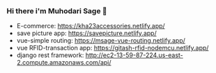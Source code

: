 ### Hi there i'm Muhodari Sage 👋

- E-commerce: https://kha23accessories.netlify.app/                                                                                                                              
- save picture app: https://savepicture.netlify.app/
- vue-simple routing: https://msage-vue-routing.netlify.app/
- vue RFID-transaction app: https://gitash-rfid-nodemcu.netlify.app/
- django rest framework: http://ec2-13-59-87-224.us-east-2.compute.amazonaws.com/api/


<!--
**Muhodari/Muhodari** is a ✨ _special_ ✨ repository because its `README.md` (this file) appears on your GitHub profile.

Here are some ideas to get you started:

- 🔭 I’m currently working on ...
- 🌱 I’m currently learning ...
- 👯 I’m looking to collaborate on ...
- 🤔 I’m looking for help with ...
- 💬 Ask me about ...
- 📫 How to reach me: ...
- 😄 Pronouns: ...
- ⚡ Fun fact: ...
-->
